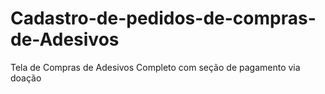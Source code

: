 # Cadastro-de-pedidos-de-compras-de-Adesivos
Tela de Compras de Adesivos Completo com seção de pagamento via doação
